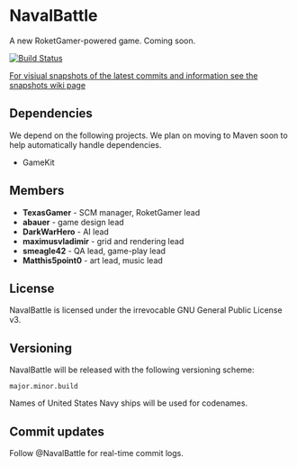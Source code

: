 NavalBattle
==========

A new RoketGamer-powered game. Coming soon.

[![Build Status](https://travis-ci.org/JPII/NavalBattle.png?branch=master)](https://travis-ci.org/JPII/NavalBattle)

[For visiual snapshots of the latest commits and information see the snapshots wiki page](https://github.com/JPII/NavalBattle/wiki/Snapshots)

## Dependencies
We depend on the following projects. We plan on moving to Maven soon to help automatically handle dependencies.
* GameKit

## Members
* **TexasGamer** - SCM manager, RoketGamer lead
* **abauer** - game design lead
* **DarkWarHero** - AI lead
* **maximusvladimir** - grid and rendering lead
* **smeagle42** - QA lead, game-play lead
* **Matthis5point0** - art lead, music lead

## License
NavalBattle is licensed under the irrevocable GNU General Public License v3.

## Versioning
NavalBattle will be released with the following versioning scheme:
    
    major.minor.build

Names of United States Navy ships will be used for codenames.

## Commit updates
Follow @NavalBattle for real-time commit logs.
